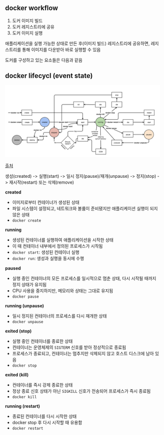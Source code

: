 ## docker workflow


1. 도커 이미지 빌드
2. 도커 레지스트리에 공유
3. 도커 이미지 실행

애플리케이션을 실행 가능한 상태로 만든 후(이미지 빌드) 레지스트리에 공유하면, 레지스트리를 통해 이미지를 다운받아 바로 실행할 수 있음

도커를 구성하고 있는 요소들은 다음과 같음

## docker lifecycl (event state)

<img src="./images/docker-event-state.png" alt="docker event state" />

[출처](https://docker-saigon.github.io/post/Docker-Internals/#overview-of-container-runtimes:cb6baf67dddd3a71c07abfd705dc7d4b)

생성(created) -> 실행(start) -> 일시 정지(pause)/재개(unpause) -> 정지(stop) -> 재시작(restart) 또는 삭제(remove)

**created**
- 이미지로부터 컨테이너가 생성된 상태
- 파일 시스템이 설정되고, 네트워크와 볼륨이 준비됐지만 애플리케이션 실행이 되지 않은 상태
- `docker create`

**running**
- 생성된 컨테이너를 실행하여 애플리케이션을 시작한 상태
- 이 때 컨테이너 내부에서 정의된 프로세스가 시작됨
- `docker start`: 생성된 컨테이너 실행
- `docker run`: 생성과 실행을 동시에 수행

**paused**
- 실행 중인 컨테이너의 모든 프로세스를 일시적으로 멈춘 상태, 다시 시작될 때까지 정지 상태가 유지됨
- CPU 사용을 중지하지만, 메모리와 상태는 그대로 유지됨
- `docker pause`

**running (unpause)**
- 일시 정지된 컨테이너의 프로세스를 다시 재개한 상태
- `docker unpause`

**exited (stop)**
- 실행 중인 컨테이너를 종료한 상태
- 컨테이너는 운영체제의 `SIGTERM` 신호를 받아 정상적으로 종료됨
- 프로세스가 종료되고, 컨테이너는 멈추지만 삭제되지 않고 호스트 디스크에 남아 있음
- `docker stop`

**exited (kill)**
- 컨테이너를 즉시 강제 종료한 상태
- 정상 종료 신호 상태가 아닌 `SIGKILL` 신호가 전송되어 프로세스가 즉시 종료됨
- `docker kill`

**running (restart)**
- 종료된 컨테이너를 다시 시작한 상태
- docker stop 후 다시 시작할 때 유용함
- `docker restart`
